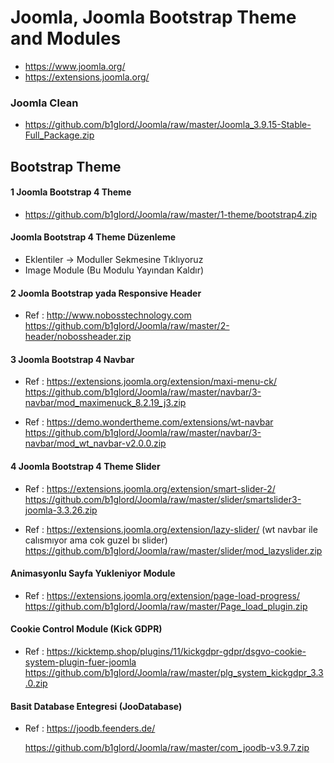 # Joomla, Joomla Bootstrap Theme and Modules #
- https://www.joomla.org/
- https://extensions.joomla.org/

### Joomla Clean
- https://github.com/b1glord/Joomla/raw/master/Joomla_3.9.15-Stable-Full_Package.zip


## Bootstrap Theme
#### 1 Joomla Bootstrap 4 Theme
- https://github.com/b1glord/Joomla/raw/master/1-theme/bootstrap4.zip

#### Joomla Bootstrap 4 Theme Düzenleme
- Eklentiler -> Moduller Sekmesine Tıklıyoruz
- Image Module (Bu Modulu Yayından Kaldır)

#### 2 Joomla Bootstrap yada Responsive Header
- Ref : http://www.nobosstechnology.com
https://github.com/b1glord/Joomla/raw/master/2-header/nobossheader.zip


#### 3 Joomla Bootstrap 4 Navbar
- Ref : https://extensions.joomla.org/extension/maxi-menu-ck/
https://github.com/b1glord/Joomla/raw/master/navbar/3-navbar/mod_maximenuck_8.2.19_j3.zip

- Ref : https://demo.wondertheme.com/extensions/wt-navbar
https://github.com/b1glord/Joomla/raw/master/navbar/3-navbar/mod_wt_navbar-v2.0.0.zip

#### 4 Joomla Bootstrap 4 Theme Slider
- Ref : https://extensions.joomla.org/extension/smart-slider-2/
https://github.com/b1glord/Joomla/raw/master/slider/smartslider3-joomla-3.3.26.zip

- Ref : https://extensions.joomla.org/extension/lazy-slider/            (wt navbar ile calısmıyor ama cok guzel bı slider)
https://github.com/b1glord/Joomla/raw/master/slider/mod_lazyslider.zip 

#### Animasyonlu Sayfa Yukleniyor Module
- Ref : https://extensions.joomla.org/extension/page-load-progress/
https://github.com/b1glord/Joomla/raw/master/Page_load_plugin.zip

#### Cookie Control Module (Kick GDPR)
- Ref : https://kicktemp.shop/plugins/11/kickgdpr-gdpr/dsgvo-cookie-system-plugin-fuer-joomla
https://github.com/b1glord/Joomla/raw/master/plg_system_kickgdpr_3.3.0.zip

#### Basit Database Entegresi (JooDatabase)
- Ref : https://joodb.feenders.de/ </p>
 https://github.com/b1glord/Joomla/raw/master/com_joodb-v3.9.7.zip </p>
